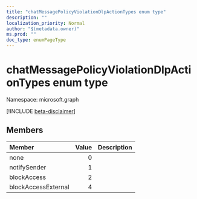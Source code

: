 ```yaml
---
title: "chatMessagePolicyViolationDlpActionTypes enum type"
description: ""
localization_priority: Normal
author: "$(metadata.owner)"
ms.prod: ""
doc_type: enumPageType
---
```


# chatMessagePolicyViolationDlpActionTypes enum type

Namespace: microsoft.graph

[!INCLUDE [beta-disclaimer](../../includes/beta-disclaimer.md)]

## Members

| Member              | Value | Description |
| :------------------ | ----: | :---------- |
| none                | 0     |             |
| notifySender        | 1     |             |
| blockAccess         | 2     |             |
| blockAccessExternal | 4     |             |
